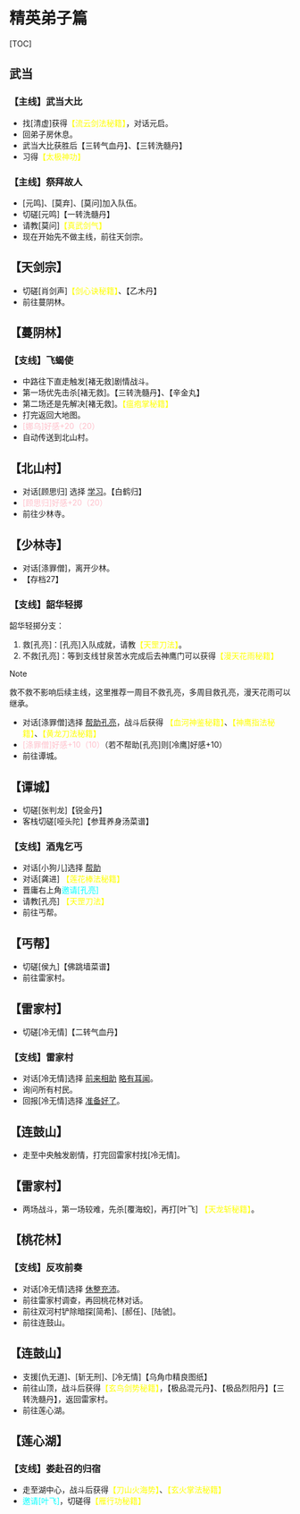# 精英弟子篇

[TOC]

## 武当

### 【主线】武当大比

* 找[清虚]获得<span style="color:rgb(255, 255, 0)">【流云剑法秘籍】</span>，对话元启。
* 回弟子房休息。
* 武当大比获胜后【三转气血丹】、【三转洗髓丹】
* 习得<span style="color:rgb(255, 255, 0)">【太极神功】</span>

### 【主线】祭拜故人

* [元鸣]、[莫弃]、[莫问]加入队伍。
* 切磋[元鸣]【一转洗髓丹】
* 请教[莫问]<span style="color:rgb(255, 255, 0)">【真武剑气】</span>
* 现在开始先不做主线，前往天剑宗。

## 【天剑宗】

* 切磋[肖剑声]<span style="color:rgb(255, 255, 0)">【剑心诀秘籍】</span>、【乙木丹】
* 前往蔓阴林。

## 【蔓阴林】

### 【支线】飞蝎使

* 中路往下直走触发[褚无救]剧情战斗。
* 第一场优先击杀[褚无救]。【三转洗髓丹】、【辛金丸】
* 第二场还是先解决[褚无救]。<span style="color:rgb(255, 255, 0)">【瘟疱掌秘籍】</span>
* 打完返回大地图。
* <span style="color:pink">[娜乌]好感+20（20）</span>
* 自动传送到北山村。

## 【北山村】

* 对话[顾思归] 选择 <u>学习</u>。【白鹤归】
* <span style="color:pink">[顾思归]好感+20（20）</span>
* 前往少林寺。

## 【少林寺】

* 对话[涤罪僧]，离开少林。
* 【存档27】

### 【支线】韶华轻掷

韶华轻掷分支：

1. 救[孔亮]：[孔亮]入队成就，请教<span style="color:rgb(255, 255, 0)">【天罡刀法】</span>。
2. 不救[孔亮]：等到支线甘泉苦水完成后去神鹰门可以获得<span style="color:rgb(255, 255, 0)">【漫天花雨秘籍】</span>

> [!NOTE]
> 救不救不影响后续主线，这里推荐一周目不救孔亮，多周目救孔亮，漫天花雨可以继承。

* 对话[涤罪僧]选择 <u>帮助孔亮</u>，战斗后获得 <span style="color:rgb(255, 255, 0)">【血河神鉴秘籍】</span>、<span style="color:rgb(255, 255, 0)">【神鹰指法秘籍】</span>、<span style="color:rgb(255, 255, 0)">【黄龙刀法秘籍】</span>
* <span style="color:pink">[涤罪僧]好感+10（10）</span>（若不帮助[孔亮]则[冷鹰]好感+10）
* 前往谭城。

## 【谭城】

* 切磋[张判龙]【锐金丹】
* 客栈切磋[哑头陀]【参茸养身汤菜谱】

### 【支线】酒鬼乞丐

* 对话[小狗儿]选择 <u>帮助</u>
* 对话[龚进] <span style="color:rgb(255, 255, 0)">【莲花棒法秘籍】</span>
* 晋庸右上角<span style="color:rgb(0, 255, 255)">邀请[孔亮]</span>
* 请教[孔亮] <span style="color:rgb(255, 255, 0)">【天罡刀法】</span>
* 前往丐帮。
## 【丐帮】

* 切磋[侯九]【佛跳墙菜谱】
* 前往雷家村。

## 【雷家村】

* 切磋[冷无情]【二转气血丹】

### 【支线】雷家村

* 对话[冷无情]选择 <u>前来相助</u> <u>略有耳闻</u>。
* 询问所有村民。
* 回报[冷无情]选择 <u>准备好了</u>。

## 【连鼓山】

* 走至中央触发剧情，打完回雷家村找[冷无情]。

## 【雷家村】

* 两场战斗，第一场较难，先杀[覆海蛟]，再打[叶飞] <span style="color:rgb(255, 255, 0)">【天龙斩秘籍】</span>。

## 【桃花林】

### 【支线】反攻前奏

* 对话[冷无情]选择 <u>休整充沛</u>。
* 前往雷家村调查，再回桃花林对话。
* 前往双河村铲除暗探[简希]、[郝任]、[陆虢]。
* 前往连鼓山。

## 【连鼓山】

* 支援[仇无道]、[斩无刑]、[冷无情]【乌角巾精良图纸】
* 前往山顶，战斗后获得<span style="color:rgb(255, 255, 0)">【玄鸟剑势秘籍】</span>，【极品混元丹】、【极品烈阳丹】【三转洗髓丹】，返回雷家村。
* 前往莲心湖。

## 【莲心湖】

### 【支线】娄赴召的归宿

* 走至湖中心，战斗后获得<span style="color:rgb(255, 255, 0)">【刀山火海势】</span>、<span style="color:rgb(255, 255, 0)">【玄火掌法秘籍】</span>
* <span style="color:rgb(0, 255, 255)">邀请[叶飞]</span>，切磋得<span style="color:rgb(255, 255, 0)">【雁行功秘籍】</span>

